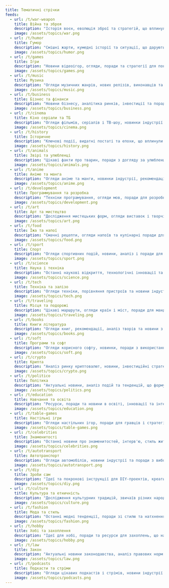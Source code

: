 ```yaml
---
title: Тематичні стрічки
feeds:
  - url: /t/war-weapon
    title: Війна та зброя
    description: "Історія воєн, еволюція зброї та стратегій, що вплинули на хід конфліктів"
    image: /assets/topics/war.png
  - url: /t/humor
    title: Гумор
    description: "Смішні жарти, кумедні історії та ситуації, що дарують гарний настрій щодня"
    image: /assets/topics/humor.png
  - url: /t/games
    title: Ігри
    description: "Новини відеоігор, огляди, поради та стратегії для покращення ігрових навичок"
    image: /assets/topics/games.png
  - url: /t/music
    title: Музика
    description: "Огляди музичних жанрів, нових релізів, виконавців та тенденцій у світі музики"
    image: /assets/topics/music.png
  - url: /t/business
    title: Бізнес та фінанси
    description: "Новини бізнесу, аналітика ринків, інвестиції та поради для успішного розвитку справи"
    image: /assets/topics/business.png
  - url: /t/cinema
    title: Кіно серіали та ТБ
    description: "Огляди фільмів, серіалів і ТВ-шоу, новинки індустрії та рекомендації до перегляду"
    image: /assets/topics/cinema.png
  - url: /t/history
    title: Історичне
    description: "Ключові події, видатні постаті та епохи, що вплинули на розвиток цивілізації"
    image: /assets/topics/history.png
  - url: /t/animals
    title: Звірі та улюбленці
    description: "Цікаві факти про тварин, поради з догляду за улюбленцями та історії про них"
    image: /assets/topics/animals.png
  - url: /t/anime
    title: Аніме та манга
    description: "Огляди аніме та манги, новинки індустрії, рекомендації та аналіз популярних сюжетів"
    image: /assets/topics/anime.png
  - url: /t/development
    title: Программування та розробка
    description: "Техніки програмування, огляди мов, поради для розробників та новини зі світу IT"
    image: /assets/topics/development.png
  - url: /t/art
    title: Арт та мистецтво
    description: "Дослідження мистецьких форм, огляди виставок і творчість митців, що надихають"
    image: /assets/topics/art.png
  - url: /t/food
    title: Їжа та напої
    description: "Смачні рецепти, огляди напоїв та кулінарні поради для любителів гастрономії"
    image: /assets/topics/food.png
  - url: /t/sport
    title: Спорт
    description: "Огляди спортивних подій, новини, аналіз і поради для активного способу життя"
    image: /assets/topics/sport.png
  - url: /t/science
    title: Наука і техніка
    description: "Останні наукові відкриття, технологічні інновації та їхній вплив на суспільство"
    image: /assets/topics/science.png
  - url: /t/tech
    title: Техніка та залізо
    description: "Огляди техніки, порівняння пристроїв та новини індустрії для любителів технологій"
    image: /assets/topics/tech.png
  - url: /t/traveling
    title: Місця та подорожі
    description: "Цікаві маршрути, огляди країн і міст, поради для мандрівників та враження"
    image: /assets/topics/traveling.png
  - url: /t/books
    title: Книги література
    description: "Огляди книг, рекомендації, аналіз творів та новини з літературного світу"
    image: /assets/topics/books.png
  - url: /t/soft
    title: Програми та софт
    description: "Огляди корисного софту, новинки, поради з використання та порівняння функцій"
    image: /assets/topics/soft.png
  - url: /t/crypto
    title: Крипта
    description: "Аналіз ринку криптовалют, новини, інвестиційні стратегії та поради для трейдерів"
    image: /assets/topics/crypto.png
  - url: /t/politico
    title: Політика
    description: "Актуальні новини, аналіз подій та тенденцій, що формують сучасну політичну ситуацію"
    image: /assets/topics/politics.png
  - url: /t/education
    title: Навчання та освіта
    description: "Ресурси, поради та новини в освіті, інновації та інтерв'ю з педагогами"
    image: /assets/topics/education.png
  - url: /t/table-games
    title: Настільні ігри
    description: "Огляди настільних ігор, поради для гравців і стратегії для захоплюючих партій"
    image: /assets/topics/table-games.png
  - url: /t/celebrities
    title: Знаменитості
    description: "Останні новини про знаменитостей, інтерв'ю, стиль життя та кар'єрні досягнення"
    image: /assets/topics/celebrities.png
  - url: /t/autotransport
    title: Автотранспорт
    description: "Огляди автомобілів, новини індустрії та поради з вибору та догляду за транспортом"
    image: /assets/topics/autotransport.png
  - url: /t/diy
    title: Зроби сам
    description: "Ідеї та покрокові інструкції для DIY-проектів, креативних рішень та рукоділля"
    image: /assets/topics/diy.png
  - url: /t/culture
    title: Культура та етничність
    description: "Дослідження культурних традицій, звичаїв різних народів та їхній вплив на сучасність"
    image: /assets/topics/culture.png
  - url: /t/fashion
    title: Мода та стиль
    description: "Останні модні тенденції, поради зі стилю та натхнення для створення унікальних образів"
    image: /assets/topics/fashion.png
  - url: /t/hobby
    title: Хобі та захоплення
    description: "Ідеї для хобі, поради та ресурси для захоплень, що надихають на творчість і нові заняття"
    image: /assets/topics/hobby.png
  - url: /t/law
    title: Закон
    description: "Актуальні новини законодавства, аналіз правових норм і поради з правозахисту"
    image: /assets/topics/law.png
  - url: /t/podcasts
    title: Подкасти та стріми
    description: "Огляди цікавих подкастів і стрімів, новини індустрії та рекомендації для слухачів"
    image: /assets/topics/podcasts.png
---
```

